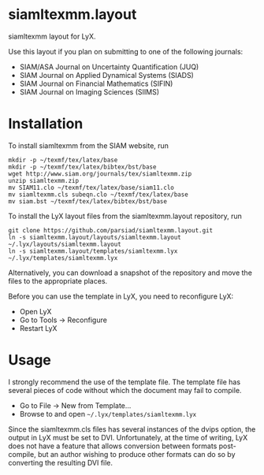 siamltexmm.layout
=================

siamltexmm layout for LyX.

Use this layout if you plan on submitting to one of the following journals:

* SIAM/ASA Journal on Uncertainty Quantification (JUQ)
* SIAM Journal on Applied Dynamical Systems (SIADS)
* SIAM Journal on Financial Mathematics (SIFIN)
* SIAM Journal on Imaging Sciences (SIIMS)

Installation
============

To install siamltexmm from the SIAM website, run

	mkdir -p ~/texmf/tex/latex/base
	mkdir -p ~/texmf/tex/latex/bibtex/bst/base
	wget http://www.siam.org/journals/tex/siamltexmm.zip
	unzip siamltexmm.zip
	mv SIAM11.clo ~/texmf/tex/latex/base/siam11.clo
	mv siamltexmm.cls subeqn.clo ~/texmf/tex/latex/base
	mv siam.bst ~/texmf/tex/latex/bibtex/bst/base

To install the LyX layout files from the siamltexmm.layout repository, run

	git clone https://github.com/parsiad/siamltexmm.layout.git
	ln -s siamltexmm.layout/layouts/siamltexmm.layout ~/.lyx/layouts/siamltexmm.layout
	ln -s siamltexmm.layout/templates/siamltexmm.lyx ~/.lyx/templates/siamltexmm.lyx

Alternatively, you can download a snapshot of the repository and move the files to the appropriate places.

Before you can use the template in LyX, you need to reconfigure LyX:

* Open LyX
* Go to Tools -> Reconfigure
* Restart LyX

Usage
=====

I strongly recommend the use of the template file. The template file has several pieces of code without which the document may fail to compile.

* Go to File -> New from Template...
* Browse to and open `~/.lyx/templates/siamltexmm.lyx`

Since the siamltexmm.cls files has several instances of the dvips option, the output in LyX must be set to DVI. Unfortunately, at the time of writing, LyX does not have a feature that allows conversion between formats post-compile, but an author wishing to produce other formats can do so by converting the resulting DVI file.

